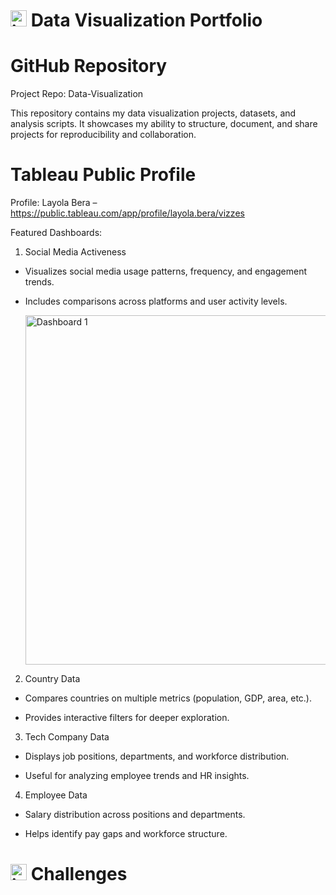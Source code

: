 # <img width="26" height="26" alt="image" src="https://github.com/user-attachments/assets/8dd6acde-995b-4a13-a40a-dd0dcea3aac6" /> Data Visualization Portfolio
#  GitHub Repository

Project Repo: Data-Visualization

This repository contains my data visualization projects, datasets, and analysis scripts. It showcases my ability to structure, document, and share projects for reproducibility and collaboration.

# Tableau Public Profile

Profile: Layola Bera – https://public.tableau.com/app/profile/layola.bera/vizzes

Featured Dashboards:

1. Social Media Activeness

- Visualizes social media usage patterns, frequency, and engagement trends.

- Includes comparisons across platforms and user activity levels.

  <img width="1219" height="559" alt="Dashboard 1" src="https://github.com/user-attachments/assets/3a6889ad-dd0e-42de-a6e0-a28b8493ea37" />


2. Country Data

- Compares countries on multiple metrics (population, GDP, area, etc.).

- Provides interactive filters for deeper exploration.

3. Tech Company Data

- Displays job positions, departments, and workforce distribution.

- Useful for analyzing employee trends and HR insights.

4. Employee Data

- Salary distribution across positions and departments.

- Helps identify pay gaps and workforce structure.

# <img width="26" height="26" alt="image" src="https://github.com/user-attachments/assets/70b98ba1-fbee-46b4-864d-4447febb7cdc" /> Challenges

